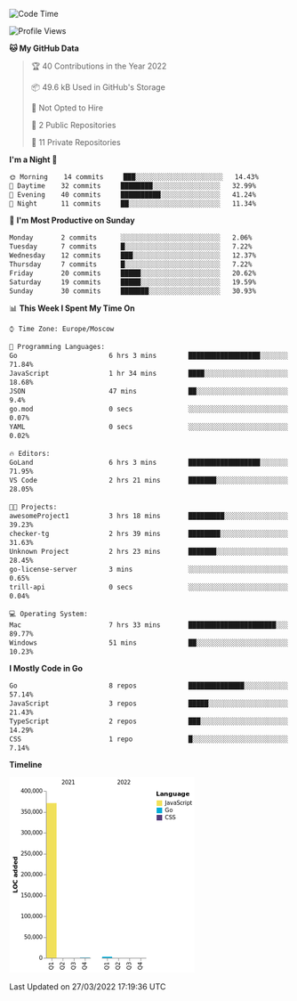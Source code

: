 <!--START_SECTION:waka-->
![Code Time](http://img.shields.io/badge/Code%20Time-226%20hrs%2056%20mins-blue)

![Profile Views](http://img.shields.io/badge/Profile%20Views-0-blue)

**🐱 My GitHub Data** 

> 🏆 40 Contributions in the Year 2022
 > 
> 📦 49.6 kB Used in GitHub's Storage 
 > 
> 🚫 Not Opted to Hire
 > 
> 📜 2 Public Repositories 
 > 
> 🔑 11 Private Repositories  
 > 
**I'm a Night 🦉** 

```text
🌞 Morning    14 commits     ███░░░░░░░░░░░░░░░░░░░░░░   14.43% 
🌆 Daytime    32 commits     ████████░░░░░░░░░░░░░░░░░   32.99% 
🌃 Evening    40 commits     ██████████░░░░░░░░░░░░░░░   41.24% 
🌙 Night      11 commits     ██░░░░░░░░░░░░░░░░░░░░░░░   11.34%

```
📅 **I'm Most Productive on Sunday** 

```text
Monday       2 commits      ░░░░░░░░░░░░░░░░░░░░░░░░░   2.06% 
Tuesday      7 commits      █░░░░░░░░░░░░░░░░░░░░░░░░   7.22% 
Wednesday    12 commits     ███░░░░░░░░░░░░░░░░░░░░░░   12.37% 
Thursday     7 commits      █░░░░░░░░░░░░░░░░░░░░░░░░   7.22% 
Friday       20 commits     █████░░░░░░░░░░░░░░░░░░░░   20.62% 
Saturday     19 commits     █████░░░░░░░░░░░░░░░░░░░░   19.59% 
Sunday       30 commits     ███████░░░░░░░░░░░░░░░░░░   30.93%

```


📊 **This Week I Spent My Time On** 

```text
⌚︎ Time Zone: Europe/Moscow

💬 Programming Languages: 
Go                       6 hrs 3 mins        ██████████████████░░░░░░░   71.84% 
JavaScript               1 hr 34 mins        ████░░░░░░░░░░░░░░░░░░░░░   18.68% 
JSON                     47 mins             ██░░░░░░░░░░░░░░░░░░░░░░░   9.4% 
go.mod                   0 secs              ░░░░░░░░░░░░░░░░░░░░░░░░░   0.07% 
YAML                     0 secs              ░░░░░░░░░░░░░░░░░░░░░░░░░   0.02%

🔥 Editors: 
GoLand                   6 hrs 3 mins        ██████████████████░░░░░░░   71.95% 
VS Code                  2 hrs 21 mins       ███████░░░░░░░░░░░░░░░░░░   28.05%

🐱‍💻 Projects: 
awesomeProject1          3 hrs 18 mins       █████████░░░░░░░░░░░░░░░░   39.23% 
checker-tg               2 hrs 39 mins       ████████░░░░░░░░░░░░░░░░░   31.63% 
Unknown Project          2 hrs 23 mins       ███████░░░░░░░░░░░░░░░░░░   28.45% 
go-license-server        3 mins              ░░░░░░░░░░░░░░░░░░░░░░░░░   0.65% 
trill-api                0 secs              ░░░░░░░░░░░░░░░░░░░░░░░░░   0.04%

💻 Operating System: 
Mac                      7 hrs 33 mins       ██████████████████████░░░   89.77% 
Windows                  51 mins             ██░░░░░░░░░░░░░░░░░░░░░░░   10.23%

```

**I Mostly Code in Go** 

```text
Go                       8 repos             ██████████████░░░░░░░░░░░   57.14% 
JavaScript               3 repos             █████░░░░░░░░░░░░░░░░░░░░   21.43% 
TypeScript               2 repos             ███░░░░░░░░░░░░░░░░░░░░░░   14.29% 
CSS                      1 repo              █░░░░░░░░░░░░░░░░░░░░░░░░   7.14%

```


**Timeline**

![Chart not found](https://raw.githubusercontent.com/jeezft/jeezft/main/charts/bar_graph.png) 


 Last Updated on 27/03/2022 17:19:36 UTC
<!--END_SECTION:waka-->
